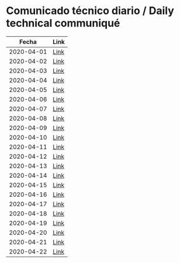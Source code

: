 # Comunicado técnico diario / Daily technical communiqué

| Fecha               | Link        |
| ------------------- | ----------  |
| 2020-04-01           | [Link](https://www.gob.mx/salud/prensa/nuevo-coronavirus-en-el-mundo-covid-19-comunicado-tecnico-diario-239526?idiom=es) |
| 2020-04-02           | [Link](https://www.gob.mx/salud/prensa/nuevo-coronavirus-en-el-mundo-covid-19-comunicado-tecnico-diario-239588?idiom=es) |
| 2020-04-03           | [Link](https://www.gob.mx/salud/prensa/nuevo-coronavirus-en-el-mundo-covid-19-comunicado-tecnico-diario-239704?idiom=es) |
| 2020-04-04           | [Link](https://www.gob.mx/salud/prensa/nuevo-coronavirus-en-el-mundo-covid-19-comunicado-tecnico-diario-239732?idiom=es) |
| 2020-04-05           | [Link](https://www.gob.mx/salud/prensa/nuevo-coronavirus-en-el-mundo-covid-19-comunicado-tecnico-diario-239741?idiom=es) |
| 2020-04-06           | [Link](https://www.gob.mx/salud/prensa/nuevo-coronavirus-en-el-mundo-covid-19-comunicado-tecnico-diario-239810?idiom=es) |
| 2020-04-07           | [Link](https://www.gob.mx/salud/prensa/nuevo-coronavirus-en-el-mundo-covid-19-comunicado-tecnico-diario-239867?idiom=es) |
| 2020-04-08           | [Link](https://www.gob.mx/salud/prensa/nuevo-coronavirus-en-el-mundo-covid-19-comunicado-tecnico-diario-239963?idiom=es) |
| 2020-04-09           | [Link](https://www.gob.mx/salud/prensa/nuevo-coronavirus-en-el-mundo-covid-19-comunicado-tecnico-diario-240045?idiom=es) |
| 2020-04-10           | [Link](https://www.gob.mx/salud/prensa/nuevo-coronavirus-en-el-mundo-covid-19-comunicado-tecnico-diario-240098?idiom=es) |
| 2020-04-11           | [Link](https://www.gob.mx/salud/prensa/nuevo-coronavirus-en-el-mundo-covid-19-comunicado-tecnico-diario-240161?idiom=es) |
| 2020-04-12           | [Link](https://www.gob.mx/salud/prensa/nuevo-coronavirus-en-el-mundo-covid-19-comunicado-tecnico-diario-240175?idiom=es) |
| 2020-04-13           | [Link](https://www.gob.mx/salud/prensa/nuevo-coronavirus-en-el-mundo-covid-19-comunicado-tecnico-diario-240221?idiom=es) |
| 2020-04-14   | [Link](https://www.gob.mx/salud/prensa/nuevo-coronavirus-en-el-mundo-covid-19-comunicado-tecnico-diario-240290?idiom=es)  |
| 2020-04-15   | [Link](https://www.gob.mx/salud/prensa/nuevo-coronavirus-en-el-mundo-covid-19-comunicado-tecnico-diario-240372?idiom=es)  |
| 2020-04-16   | [Link](https://www.gob.mx/salud/prensa/nuevo-coronavirus-en-el-mundo-covid-19-comunicado-tecnico-diario-240429?idiom=es)  |
| 2020-04-17   | [Link](https://www.gob.mx/salud/prensa/nuevo-coronavirus-en-el-mundo-covid-19-comunicado-tecnico-diario-240533?idiom=es)  |
| 2020-04-18   | [Link](https://www.gob.mx/salud/prensa/nuevo-coronavirus-en-el-mundo-covid-19-comunicado-tecnico-diario-240548?idiom=es)  |
| 2020-04-19   | [Link](https://www.gob.mx/salud/prensa/nuevo-coronavirus-en-el-mundo-covid-19-comunicado-tecnico-diario-240546?idiom=es)  |
| 2020-04-20   | [Link](https://www.gob.mx/salud/prensa/nuevo-coronavirus-en-el-mundo-covid-19-comunicado-tecnico-diario-240658?idiom=es)  |
| 2020-04-21   | [Link](https://www.gob.mx/salud/prensa/nuevo-coronavirus-en-el-mundo-covid-19-comunicado-tecnico-diario-240721?idiom=es)  |
| 2020-04-22   | [Link](https://www.gob.mx/salud/prensa/nuevo-coronavirus-en-el-mundo-covid-19-comunicado-tecnico-diario-240798?idiom=es)  |
